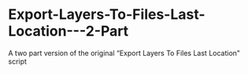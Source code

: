 # Export-Layers-To-Files-Last-Location---2-Part
A two part version of the original “Export Layers To Files Last Location" script
